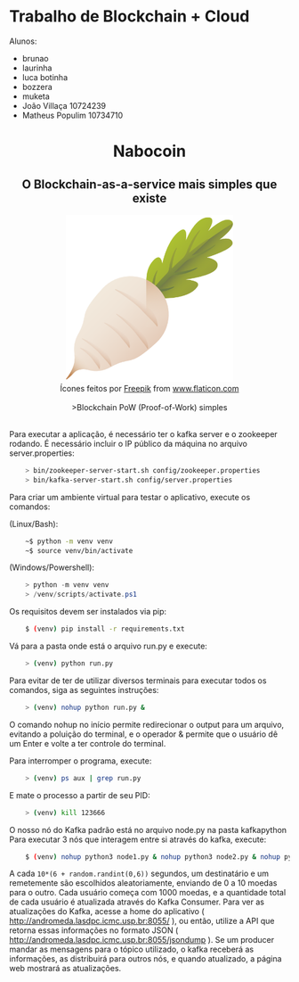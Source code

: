 # Trabalho de Blockchain + Cloud

Alunos:

- brunao
- laurinha
- luca botinha
- bozzera
- muketa
- João Villaça 10724239
- Matheus Populim 10734710



<div align="center">
<h1>Nabocoin</h1>
<h2>O Blockchain-as-a-service mais simples que existe</h2>
</div>

<div align="center">
  <img src="ws/application/static/img/icon.png" width="300px" height="300px"/>
</div>
<div align="center">Ícones feitos por <a href="https://www.freepik.com" title="Freepik">Freepik</a> from <a href="https://www.flaticon.com/br/" title="Flaticon">www.flaticon.com</a></div>
<br>
<div align="center">
>Blockchain PoW (Proof-of-Work) simples
</div>
<br>

Para executar a aplicação, é necessário ter o kafka server e o zookeeper rodando.
É necessário incluir o IP público da máquina no arquivo server.properties:
```bash
    > bin/zookeeper-server-start.sh config/zookeeper.properties
    > bin/kafka-server-start.sh config/server.properties
```

Para criar um ambiente virtual para testar o aplicativo, execute os comandos:

(Linux/Bash):
```bash
    ~$ python -m venv venv
    ~$ source venv/bin/activate
```
(Windows/Powershell):
```powershell
    > python -m venv venv
    > /venv/scripts/activate.ps1
```

Os requisitos devem ser instalados via pip:
```bash
    $ (venv) pip install -r requirements.txt
```




Vá para a pasta onde está o arquivo run.py e execute:
```bash
    > (venv) python run.py
```
Para evitar de ter de utilizar diversos terminais para executar todos os comandos, siga as seguintes instruções:
```bash
    > (venv) nohup python run.py &
```
O comando nohup no início permite redirecionar o output para um arquivo, evitando a poluição do terminal, e o operador & permite que o usuário dê um Enter e volte a ter controle do terminal.

Para interromper o programa, execute: 
```bash
    > (venv) ps aux | grep run.py
```

E mate o processo a partir de seu PID:
```bash
    > (venv) kill 123666
```

O nosso nó do Kafka padrão está no arquivo node.py na pasta kafkapython
Para executar 3 nós que interagem entre si através do kafka, execute:
```bash
    $ (venv) nohup python3 node1.py & nohup python3 node2.py & nohup python3 node3.py &
```

A cada ``` 10*(6 + random.randint(0,6)) ``` segundos, um destinatário e um remetemente são escolhidos aleatoriamente, enviando de 0 a 10 moedas para o outro. Cada usuário começa com 1000 moedas, e a quantidade total de cada usuário é atualizada através do Kafka Consumer.
Para ver as atualizações do Kafka, acesse a home do aplicativo ( http://andromeda.lasdpc.icmc.usp.br:8055/ ), ou então, utilize a API que retorna essas informações no formato JSON ( http://andromeda.lasdpc.icmc.usp.br:8055/jsondump ).
Se um producer mandar as mensagens para o tópico utilizado, o kafka receberá as informações, as distribuirá para outros nós, e quando atualizado, a página web mostrará as atualizações.
